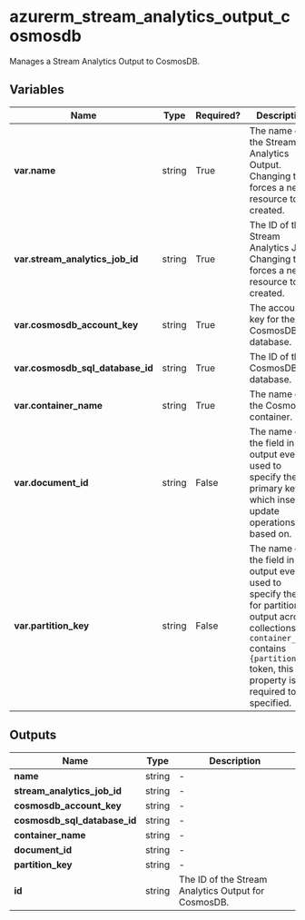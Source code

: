 # azurerm_stream_analytics_output_cosmosdb

Manages a Stream Analytics Output to CosmosDB.

## Variables

| Name | Type | Required? |  Description |
| ---- | ---- | --------- |  ----------- |
| **var.name** | string | True | The name of the Stream Analytics Output. Changing this forces a new resource to be created. | 
| **var.stream_analytics_job_id** | string | True | The ID of the Stream Analytics Job. Changing this forces a new resource to be created. | 
| **var.cosmosdb_account_key** | string | True | The account key for the CosmosDB database. | 
| **var.cosmosdb_sql_database_id** | string | True | The ID of the CosmosDB database. | 
| **var.container_name** | string | True | The name of the CosmosDB container. | 
| **var.document_id** | string | False | The name of the field in output events used to specify the primary key which insert or update operations are based on. | 
| **var.partition_key** | string | False | The name of the field in output events used to specify the key for partitioning output across collections. If `container_name` contains `{partition}` token, this property is required to be specified. | 



## Outputs

| Name | Type | Description |
| ---- | ---- | --------- | 
| **name** | string  | - | 
| **stream_analytics_job_id** | string  | - | 
| **cosmosdb_account_key** | string  | - | 
| **cosmosdb_sql_database_id** | string  | - | 
| **container_name** | string  | - | 
| **document_id** | string  | - | 
| **partition_key** | string  | - | 
| **id** | string  | The ID of the Stream Analytics Output for CosmosDB. | 